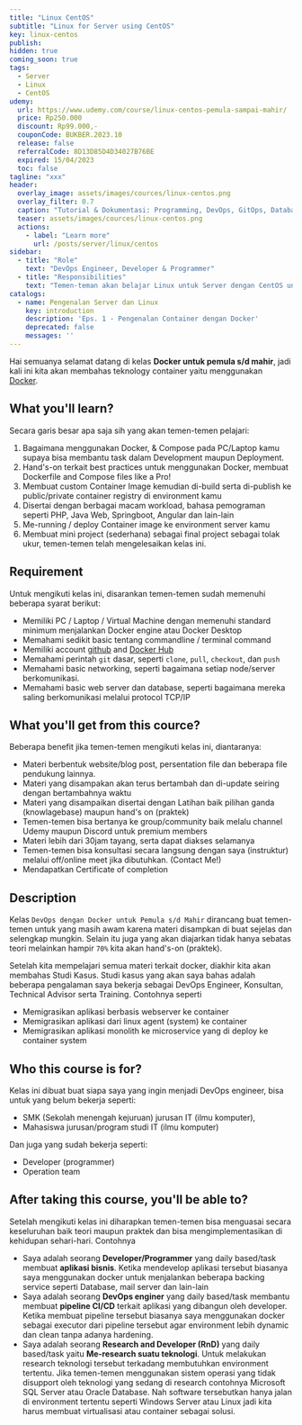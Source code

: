 ```yaml
---
title: "Linux CentOS"
subtitle: "Linux for Server using CentOS"
key: linux-centos
publish: 
hidden: true
coming_soon: true
tags:
  - Server
  - Linux
  - CentOS
udemy: 
  url: https://www.udemy.com/course/linux-centos-pemula-sampai-mahir/
  price: Rp250.000
  discount: Rp99.000,-
  couponCode: BUKBER.2023.10
  release: false
  referralCode: 8D13D85D4D34027B76BE
  expired: 15/04/2023
  toc: false
tagline: "xxx"
header:
  overlay_image: assets/images/cources/linux-centos.png
  overlay_filter: 0.7
  caption: "Tutorial & Dokumentasi: Programming, DevOps, GitOps, Database, & Servers"
  teaser: assets/images/cources/linux-centos.png
  actions:
    - label: "Learn more"
      url: /posts/server/linux/centos
sidebar:
  - title: "Role"
    text: "DevOps Engineer, Developer & Programmer"
  - title: "Responsibilities"
    text: "Temen-teman akan belajar Linux untuk Server dengan CentOS untuk Pemula sampai Mahir."
catalogs:
  - name: Pengenalan Server dan Linux
    key: introduction
    description: 'Eps. 1 - Pengenalan Container dengan Docker'
    deprecated: false
    messages: ''
---
```


Hai semuanya selamat datang di kelas **Docker untuk pemula s/d mahir**, jadi kali ini kita akan membahas teknology container yaitu menggunakan [Docker](https://www.docker.com/). 

<!--more-->

## What you'll learn?

Secara garis besar apa saja sih yang akan temen-temen pelajari:

1. Bagaimana menggunakan Docker, & Compose pada PC/Laptop kamu supaya bisa membantu task dalam Development maupun Deployment.
2. Hand's-on terkait best practices untuk menggunakan Docker, membuat Dockerfile and Compose files like a Pro!
3. Membuat custom Container Image kemudian di-build serta di-publish ke public/private container registry di environment kamu
4. Disertai dengan berbagai macam workload, bahasa pemograman seperti PHP, Java Web, Springboot, Angular dan lain-lain
5. Me-running / deploy Container image ke environment server kamu
6. Membuat mini project (sederhana) sebagai final project sebagai tolak ukur, temen-temen telah mengelesaikan kelas ini.

## Requirement

Untuk mengikuti kelas ini, disarankan temen-temen sudah memenuhi beberapa syarat berikut:

- Memiliki PC / Laptop / Virtual Machine dengan memenuhi standard minimum menjalankan Docker engine atau Docker Desktop
- Memahami sedikit basic tentang commandline / terminal command
- Memiliki account [github](https://github.com/) and [Docker Hub](https://hub.docker.com/)
- Memahami perintah `git` dasar, seperti `clone`, `pull`, `checkout`, dan `push`
- Memahami basic networking, seperti bagaimana setiap node/server berkomunikasi.
- Memahami basic web server dan database, seperti bagaimana mereka saling berkomunikasi melalui protocol TCP/IP

## What you'll get from this cource?

Beberapa benefit jika temen-temen mengikuti kelas ini, diantaranya:

- Materi berbentuk website/blog post, persentation file dan beberapa file pendukung lainnya.
- Materi yang disampakan akan terus bertambah dan di-update seiring dengan bertambahnya waktu
- Materi yang disampaikan disertai dengan Latihan baik pilihan ganda (knowlagebase) maupun hand's on  (praktek)
- Temen-temen bisa bertanya ke group/community baik melalu channel Udemy maupun Discord untuk premium members
- Materi lebih dari 30jam tayang, serta dapat diakses selamanya
- Temen-temen bisa konsultasi secara langsung dengan saya (instruktur) melalui off/online meet jika dibutuhkan. (Contact Me!)
- Mendapatkan Certificate of completion

## Description

Kelas `DevOps dengan Docker untuk Pemula s/d Mahir` dirancang buat temen-temen untuk yang masih awam karena materi disampkan di buat sejelas dan selengkap mungkin. Selain itu juga yang akan diajarkan tidak hanya sebatas teori melainkan hampir `70%` kita akan hand's-on (praktek).

Setelah kita mempelajari semua materi terkait docker, diakhir kita akan membahas Studi Kasus. Studi kasus yang akan saya bahas adalah beberapa pengalaman saya bekerja sebagai DevOps Engineer, Konsultan, Technical Advisor serta Training. Contohnya seperti 

- Memigrasikan aplikasi berbasis webserver ke container
- Memigrasikan aplikasi dari linux agent (system) ke container
- Memigrasikan aplikasi monolith ke microservice yang di deploy ke container system

## Who this course is for?

Kelas ini dibuat buat siapa saya yang ingin menjadi DevOps engineer, bisa untuk yang belum bekerja seperti:

- SMK (Sekolah menengah kejuruan) jurusan IT (ilmu komputer), 
- Mahasiswa jurusan/program studi IT (ilmu komputer)

Dan juga yang sudah bekerja seperti:

- Developer (programmer)
- Operation team

## After taking this course, you'll be able to?

Setelah mengikuti kelas ini diharapkan temen-temen bisa menguasai secara keseluruhan baik teori maupun praktek dan bisa mengimplementasikan di kehidupan sehari-hari. Contohnya

- Saya adalah seorang **Developer/Programmer** yang daily based/task membuat **aplikasi bisnis**. Ketika mendevelop aplikasi tersebut biasanya saya menggunakan docker untuk menjalankan beberapa backing service seperti Database, mail server dan lain-lain
- Saya adalah seorang **DevOps enginer** yang daily based/task membantu membuat **pipeline CI/CD** terkait aplikasi yang dibangun oleh developer. Ketika membuat pipeline tersebut biasanya saya menggunakan docker sebagai executor dari pipeline tersebut agar environment lebih dynamic dan clean tanpa adanya hardening.
- Saya adalah seorang **Research and Developer (RnD)** yang daily based/task yaitu **Me-research suatu teknologi**. Untuk melakukan research teknologi tersebut terkadang membutuhkan environment tertentu. Jika temen-temen menggunakan sistem operasi yang tidak disupport oleh teknologi yang sedang di research contohnya Microsoft SQL Server atau Oracle Database. Nah software tersebutkan hanya jalan di environment tertentu seperti Windows Server atau Linux jadi kita harus membuat virtualisasi atau container sebagai solusi.